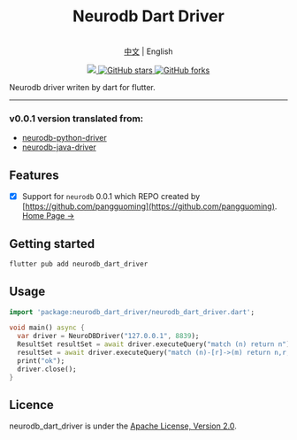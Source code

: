 <!-- 
Copyright (c) 2023- All neurodb_dart_driver authors. All rights reserved.

This source code is licensed under Apache 2.0 License.
-->

<h1 align="center"> Neurodb Dart Driver </h1>
<p align="center">
  <br> <a href="https://gitee.com/dudu-ltd/neurodb_dart_driver/README.md">中文</a> | English
</p>


<p align="center">
  <a title="Powered by Flame" href="https://pub.dev/packages/neurodb_dart_driver" >
      <img src="https://img.shields.io/badge/Pub-v0.0.1-red?style=popout" />
  </a>
  <a href="https://github.com/dudu-ltd/neurodb_dart_driver/stargazers">
      <img src="https://img.shields.io/github/stars/dudu-ltd/neurodb_dart_driver" alt="GitHub stars" />
  </a>
  <a href="https://github.com/dudu-ltd/neurodb_dart_driver/network/members">
      <img src="https://img.shields.io/github/forks/dudu-ltd/neurodb_dart_driver" alt="GitHub forks" />
  </a>
</p>

Neurodb driver writen by dart for flutter.

---

### v0.0.1 version translated from:
- [neurodb-python-driver](https://github.com/pangguoming/neurodb-python-driver/)
- [neurodb-java-driver](https://github.com/pangguoming/neurodb-java-driver)

## Features

- [x] Support for `neurodb` 0.0.1 which REPO created by [https://github.com/pangguoming](https://github.com/pangguoming). [Home Page ->](http://neurodb.org/)

## Getting started

```sh
flutter pub add neurodb_dart_driver
```

## Usage

```dart
import 'package:neurodb_dart_driver/neurodb_dart_driver.dart';

void main() async {
  var driver = NeuroDBDriver("127.0.0.1", 8839);
  ResultSet resultSet = await driver.executeQuery("match (n) return n");
  resultSet = await driver.executeQuery("match (n)-[r]->(m) return n,r,m ");
  print("ok");
  driver.close();
}
```

## Licence

neurodb_dart_driver is under the [Apache License, Version 2.0](https://www.apache.org/licenses/LICENSE-2.0).
